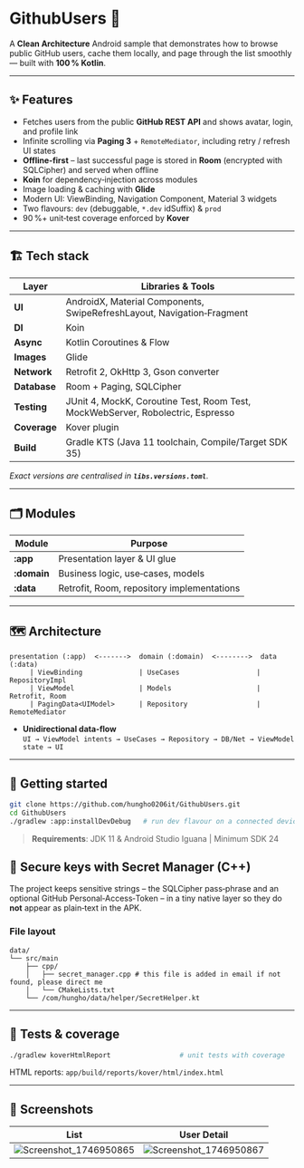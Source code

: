 # GithubUsers 👥

A **Clean Architecture** Android sample that demonstrates how to browse public GitHub users, cache them locally, and page through the list smoothly — built with **100 % Kotlin**.

---
## ✨ Features
- Fetches users from the public **GitHub REST API** and shows avatar, login, and profile link
- Infinite scrolling via **Paging 3** + `RemoteMediator`, including retry / refresh UI states
- **Offline‑first** – last successful page is stored in **Room** (encrypted with SQLCipher) and served when offline
- **Koin** for dependency‑injection across modules
- Image loading & caching with **Glide**
- Modern UI: ViewBinding, Navigation Component, Material 3 widgets
- Two flavours: `dev` (debuggable, `*.dev` idSuffix) & `prod`
- 90 %+ unit‑test coverage enforced by **Kover**

---
## 🏗 Tech stack
| Layer        | Libraries & Tools                                                                                              |
|--------------|-----------------------------------------------------------------------------------------------------------------|
| **UI**       | AndroidX, Material Components, SwipeRefreshLayout, Navigation‑Fragment                                          |
| **DI**       | Koin                                                                   |
| **Async**    | Kotlin Coroutines & Flow                                                                                        |
| **Images**   | Glide                                                                                                           |
| **Network**  | Retrofit 2, OkHttp 3, Gson converter                                                                            |
| **Database** | Room + Paging, SQLCipher                                                                                        |
| **Testing**  | JUnit 4, MockK, Coroutine Test, Room Test, MockWebServer, Robolectric, Espresso                                 |
| **Coverage** | Kover plugin                                                                                                    |
| **Build**    | Gradle KTS (Java 11 toolchain, Compile/Target SDK 35)                                                           |

_Exact versions are centralised in **`libs.versions.toml`**._

---
## 🗂 Modules
| Module | Purpose |
|--------|---------|
| **:app**    | Presentation layer & UI glue |
| **:domain** | Business logic, use‑cases, models |
| **:data**   | Retrofit, Room, repository implementations |

---
## 🗺 Architecture
```text
presentation (:app)  <------->  domain (:domain)  <-------->  data (:data)
     | ViewBinding              | UseCases                   | RepositoryImpl
     | ViewModel                | Models                     | Retrofit, Room
     | PagingData<UIModel>      | Repository                 | RemoteMediator
```
* **Unidirectional data‑flow**  
  `UI → ViewModel intents → UseCases → Repository → DB/Net → ViewModel state → UI`

---
## 🚀 Getting started
```bash
git clone https://github.com/hungho0206it/GithubUsers.git
cd GithubUsers
./gradlew :app:installDevDebug   # run dev flavour on a connected device
```
> **Requirements**: JDK 11 & Android Studio Iguana | Minimum SDK 24

## 🔐 Secure keys with Secret Manager (C++)
The project keeps sensitive strings – the SQLCipher pass‑phrase and an optional GitHub Personal‑Access‑Token – in a tiny native layer so they do **not** appear as plain‑text in the APK.

### File layout
```
data/
└── src/main
    ├── cpp/
    │   ├── secret_manager.cpp # this file is added in email if not found, please direct me
    │   └── CMakeLists.txt
    └── /com/hungho/data/helper/SecretHelper.kt
```

---
## 🧪 Tests & coverage
```bash
./gradlew koverHtmlReport                 # unit tests with coverage
```
HTML reports: `app/build/reports/kover/html/index.html`

---
## 📸 Screenshots
| List | User Detail |
|------|-----------------|
| ![Screenshot_1746950865](https://github.com/user-attachments/assets/4af631ec-3eb6-49a2-9c19-c9e9edecfc9c) | ![Screenshot_1746950867](https://github.com/user-attachments/assets/862f2262-b336-4b56-a36a-84acf462aa8f)
